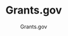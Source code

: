 ---
layout: resources-landing
title: "Grants.gov"
subtitle: "Grants.gov"
filters: federal-financial-assistance uniform-guidance website federal-agency
external_url: https://www.grants.gov/
---